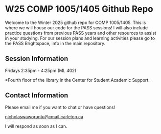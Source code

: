 # W25 COMP 1005/1405 Github Repo
Welcome to the Winter 2025 github repo for COMP 1005/1405. This is where we will house our code for the PASS sessions! 
I will also include practice questions from previous PASS years and other resources to assist in your studying. For our session
plans and learning activities please go to the PASS Brightspace, info in the main repository.

## Session Information
Fridays 2:35pm - 4:25pm (ML 402)

*Fourth floor of the library in the Center for Student Academic Support.

## Contact Information
Please email me if you want to chat or have questions!

nicholaswaworuntu@cmail.carleton.ca

I will respond as soon as I can.
